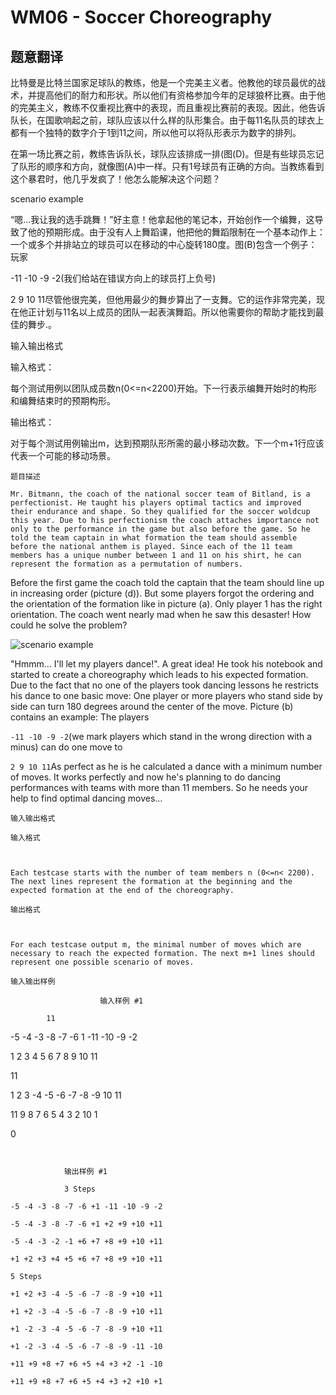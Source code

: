 # WM06 - Soccer Choreography

## 题意翻译

比特曼是比特兰国家足球队的教练，他是一个完美主义者。他教他的球员最优的战术，并提高他们的耐力和形状。所以他们有资格参加今年的足球狼杯比赛。由于他的完美主义，教练不仅重视比赛中的表现，而且重视比赛前的表现。因此，他告诉队长，在国歌响起之前，球队应该以什么样的队形集合。由于每11名队员的球衣上都有一个独特的数字介于1到11之间，所以他可以将队形表示为数字的排列。

在第一场比赛之前，教练告诉队长，球队应该排成一排(图(D)。但是有些球员忘记了队形的顺序和方向，就像图(A)中一样。只有1号球员有正确的方向。当教练看到这个暴君时，他几乎发疯了！他怎么能解决这个问题？

scenario example

“嗯…我让我的选手跳舞！”好主意！他拿起他的笔记本，开始创作一个编舞，这导致了他的预期形成。由于没有人上舞蹈课，他把他的舞蹈限制在一个基本动作上：一个或多个并排站立的球员可以在移动的中心旋转180度。图(B)包含一个例子：玩家

-11 -10 -9 -2(我们给站在错误方向上的球员打上负号)



2 9 10 11尽管他很完美，但他用最少的舞步算出了一支舞。它的运作非常完美，现在他正计划与11名以上成员的团队一起表演舞蹈。所以他需要你的帮助才能找到最佳的舞步.。



输入输出格式

输入格式：

每个测试用例以团队成员数n(0<=n<2200)开始。下一行表示编舞开始时的构形和编舞结束时的预期构形。



输出格式：

对于每个测试用例输出m，达到预期队形所需的最小移动次数。下一个m+1行应该代表一个可能的移动场景。

    

    

    题目描述

    Mr. Bitmann, the coach of the national soccer team of Bitland, is a perfectionist. He taught his players optimal tactics and improved their endurance and shape. So they qualified for the soccer woldcup this year. Due to his perfectionism the coach attaches importance not only to the performance in the game but also before the game. So he told the team captain in what formation the team should assemble before the national anthem is played. Since each of the 11 team members has a unique number between 1 and 11 on his shirt, he can represent the formation as a permutation of numbers.

Before the first game the coach told the captain that the team should line up in increasing order (picture (d)). But some players forgot the ordering and the orientation of the formation like in picture (a). Only player 1 has the right orientation. The coach went nearly mad when he saw this desaster! How could he solve the problem?

![scenario example](https://cdn.luogu.com.cn/upload/vjudge_pic/SP850/eeb842bacbd5572c6d9c578fd589191e24d6508c.png)

"Hmmm... I'll let my players dance!". A great idea! He took his notebook and started to create a choreography which leads to his expected formation. Due to the fact that no one of the players took dancing lessons he restricts his dance to one basic move: One player or more players who stand side by side can turn 180 degrees around the center of the move. Picture (b) contains an example: The players

 `-11 -10 -9 -2`(we mark players which stand in the wrong direction with a minus) can do one move to

 `2 9 10 11`As perfect as he is he calculated a dance with a minimum number of moves. It works perfectly and now he's planning to do dancing performances with teams with more than 11 members. So he needs your help to find optimal dancing moves...

    输入输出格式

    输入格式

    

    Each testcase starts with the number of team members n (0<=n< 2200). The next lines represent the formation at the beginning and the expected formation at the end of the choreography.

    输出格式

    

    For each testcase output m, the minimal number of moves which are necessary to reach the expected formation. The next m+1 lines should represent one possible scenario of moves.

    输入输出样例

                        输入样例 #1

            11

-5 -4 -3 -8 -7 -6 1 -11 -10 -9 -2

1 2 3 4 5 6 7 8 9 10 11

11

1 2 3 -4 -5 -6 -7 -8 -9 10 11

11 9 8 7 6 5 4 3 2 10 1

0
```


            输出样例 #1

            3 Steps

-5 -4 -3 -8 -7 -6 +1 -11 -10 -9 -2

-5 -4 -3 -8 -7 -6 +1 +2 +9 +10 +11

-5 -4 -3 -2 -1 +6 +7 +8 +9 +10 +11

+1 +2 +3 +4 +5 +6 +7 +8 +9 +10 +11

5 Steps

+1 +2 +3 -4 -5 -6 -7 -8 -9 +10 +11

+1 +2 -3 -4 -5 -6 -7 -8 -9 +10 +11

+1 -2 -3 -4 -5 -6 -7 -8 -9 +10 +11

+1 -2 -3 -4 -5 -6 -7 -8 -9 -11 -10

+11 +9 +8 +7 +6 +5 +4 +3 +2 -1 -10

+11 +9 +8 +7 +6 +5 +4 +3 +2 +10 +1
```


            

    

    

<!--  -->

